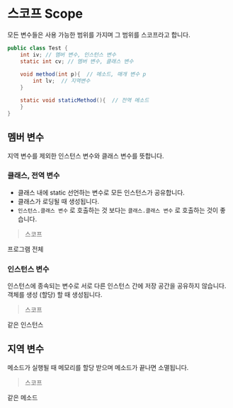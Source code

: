 # 스코프 Scope

모든 변수들은 사용 가능한 범위를 가지며 그 범위를 스코프라고 합니다.

```java
public class Test {  
	int iv; // 멤버 변수, 인스턴스 변수  
	static int cv; // 멤버 변수, 클래스 변수
  
	void method(int p){  // 메소드, 매개 변수 p
		int lv;  // 지역변수  
	}  

	static void staticMethod(){  // 전역 메소드  
	}  
}

```

## 멤버 변수

지역 변수를 제외한 인스턴스 변수와 클래스 변수를 뜻합니다.

### 클래스, 전역 변수

- 클래스 내에 static 선언하는 변수로 모든 인스턴스가 공유합니다.
- 클래스가 로딩될 때 생성됩니다.   
- `인스턴스.클래스 변수` 로 호출하는 것 보다는 `클래스.클래스 변수` 로 호출하는 것이 좋습니다.

> 스코프

프로그램 전체

### 인스턴스 변수

인스턴스에 종속되는 변수로 서로 다른 인스턴스 간에 저장 공간을 공유하지 않습니다.  
객체를 생성 (할당) 할 때 생성됩니다.

> 스코프

같은 인스턴스

## 지역 변수

메소드가 실행될 때 메모리를 할당 받으며 메소드가 끝나면 소멸됩니다.

> 스코프

같은 메소드
<!--stackedit_data:
eyJoaXN0b3J5IjpbMjEwNTQ1NzU5XX0=
-->